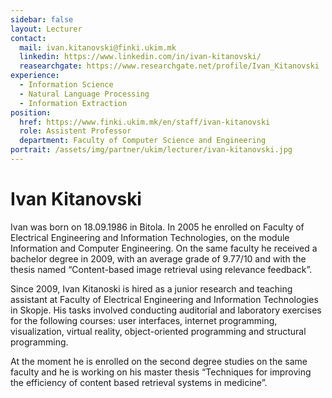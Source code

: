 ```yaml
---
sidebar: false
layout: Lecturer
contact:
  mail: ivan.kitanovski@finki.ukim.mk
  linkedin: https://www.linkedin.com/in/ivan-kitanovski/
  reasearchgate: https://www.researchgate.net/profile/Ivan_Kitanovski
experience:
  - Information Science
  - Natural Language Processing
  - Information Extraction
position:
  href: https://www.finki.ukim.mk/en/staff/ivan-kitanovski
  role: Assistent Professor
  department: Faculty of Computer Science and Engineering
portrait: /assets/img/partner/ukim/lecturer/ivan-kitanovski.jpg
---
```


# Ivan Kitanovski

Ivan was born on 18.09.1986 in Bitola.
In 2005 he enrolled on Faculty of Electrical Engineering and Information Technologies, on the module Information and Computer Engineering.
On the same faculty he received a bachelor degree in 2009, with an average grade of 9.77/10 and with the thesis named “Content-based image retrieval using relevance feedback”.

<!-- more -->

Since 2009, Ivan Kitanoski is hired as a junior research and teaching assistant at Faculty of Electrical Engineering and Information Technologies in Skopje.
His tasks involved conducting auditorial and laboratory exercises for the following courses: user interfaces, internet programming, visualization, virtual reality, object-oriented programming and structural programming.

At the moment he is enrolled on the second degree studies on the same faculty and he is working on his master thesis “Techniques for improving the efficiency of content based retrieval systems in medicine”.
